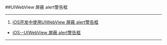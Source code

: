 ##UIWebView 屏蔽 alert警告框

---

1. [iOS开发中使用UIWebView 屏蔽 alert警告框](http://www.jb51.net/article/98291.htm)
* [iOS--UIWebView 屏蔽 alert警告框](http://blog.csdn.net/zhuzhiqiang_zhu/article/details/53336547)



---

